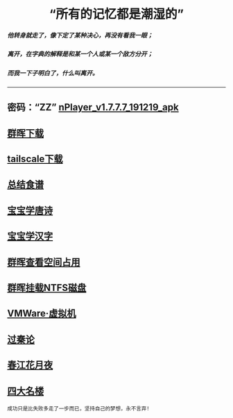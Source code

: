 # <center>“所有的记忆都是潮湿的”
##### 他转身就走了，像下定了某种决心，再没有看我一眼；
##### 离开，在字典的解释是和某一个人或某一个敌方分开；
##### 而我一下子明白了，什么叫离开。
------
## 密码：“ZZ”   [nPlayer_v1.7.7.7_191219_apk](https://samoa.lanzouy.com/b01rgbcib/)
## [群晖下载](https://archive.synology.com/download)
## [tailscale下载](https://pkgs.tailscale.com/stable/#spks)
## [总结食谱](其他/各种食谱.md)
## [宝宝学唐诗](其他/宝宝学唐诗.md)
## [宝宝学汉字](其他/宝宝学汉字.md)
## [群晖查看空间占用](其他/群晖查看空间占用.md)
## [群晖挂载NTFS磁盘](其他/群晖挂载NTFS磁盘.md)
## [VMWare·虚拟机](其他/vmware.com.md)
## [过秦论](其他/过秦论.md)
## [春江花月夜](其他/春江花月夜.md)
## [四大名楼](其他/四大名楼/汇总.md)

```成功只是比失败多走了一步而已，坚持自己的梦想，永不言弃!```
